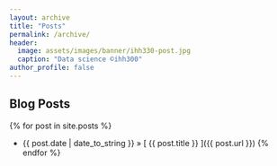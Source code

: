 ```yaml
---
layout: archive
title: "Posts"
permalink: /archive/
header:
  image: assets/images/banner/ihh330-post.jpg
  caption: "Data science ©ihh300"
author_profile: false
---
```


## Blog Posts

{% for post in site.posts %}
  * {{ post.date | date_to_string }} &raquo; [ {{ post.title }} ]({{ post.url }})
{% endfor %}
